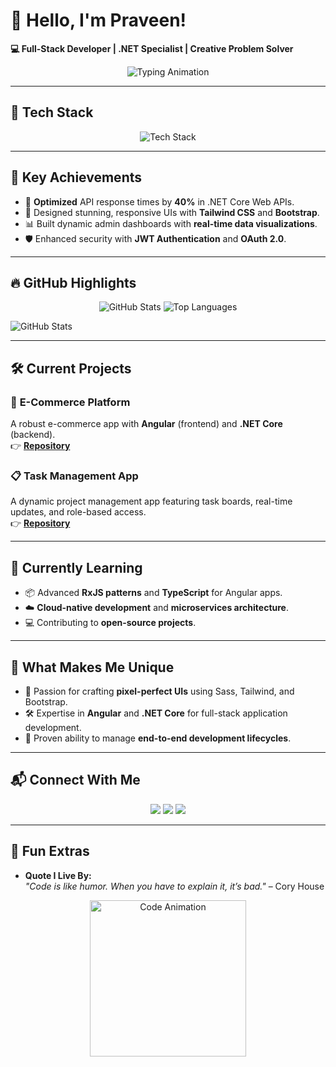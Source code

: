 # 👋 Hello, I'm **Praveen!**  
**💻 Full-Stack Developer | .NET Specialist | Creative Problem Solver**

<p align="center">
  <img src="https://readme-typing-svg.herokuapp.com?font=Fira+Code&size=22&duration=3000&pause=500&color=F75C7E&width=435&lines=Building+Innovative+Solutions...;3%2B+Years+of+Experience+in+Tech;Frontend+%7C+Backend+%7C+UI%2FUX+Specialist!" alt="Typing Animation">
</p>

---

## 🚀 **Tech Stack**
<p align="center">
  <img src="https://skillicons.dev/icons?i=angular,dotnet,typescript,html,css,sass,bootstrap,tailwind,js,mysql,mongodb,azure,github,docker,postman&perline=8" alt="Tech Stack" />
</p>


---

## 🌟 **Key Achievements**
- 🚀 **Optimized** API response times by **40%** in .NET Core Web APIs.  
- 🎨 Designed stunning, responsive UIs with **Tailwind CSS** and **Bootstrap**.  
- 📊 Built dynamic admin dashboards with **real-time data visualizations**.  
- 🛡️ Enhanced security with **JWT Authentication** and **OAuth 2.0**.  

---

## 🔥 **GitHub Highlights**
<p align="center">
  <img src="https://github-readme-stats.vercel.app/api?username=Praveen-Web-Dev&show_icons=true&theme=radical" alt="GitHub Stats" />
<!--   <img src="https://github-readme-streak-stats.herokuapp.com/?user=Praveen-Web-Dev&theme=radical" onerror="this.onerror=null;this.src='https://via.placeholder.com/500x200?text=Streak+Stats+Unavailable';" alt="GitHub Streak" /> -->
  <img src="https://github-readme-stats.vercel.app/api/top-langs/?username=Praveen-Web-Dev&layout=compact&theme=radical" alt="Top Languages" />
</p>

![GitHub Stats](https://github-readme-stats.vercel.app/api?username=Praveen-Web-Dev&show_icons=true&theme=radical&cacheBuster=${Math.random()})


---

## 🛠 **Current Projects**
### 🛒 **E-Commerce Platform**
A robust e-commerce app with **Angular** (frontend) and **.NET Core** (backend).  
👉 **[Repository](https://github.com/Praveen-Web-Dev/E-Commerce-)**

### 📋 **Task Management App**
A dynamic project management app featuring task boards, real-time updates, and role-based access.  
👉 **[Repository](#)**

---

## 🌱 **Currently Learning**
- 📦 Advanced **RxJS patterns** and **TypeScript** for Angular apps.  
- ☁️ **Cloud-native development** and **microservices architecture**.  
- 💻 Contributing to **open-source projects**.

---

## 📌 **What Makes Me Unique**
- 🎨 Passion for crafting **pixel-perfect UIs** using Sass, Tailwind, and Bootstrap.  
- 🛠 Expertise in **Angular** and **.NET Core** for full-stack application development.  
- 🌟 Proven ability to manage **end-to-end development lifecycles**.

---

## 📬 **Connect With Me**
<p align="center">
  <a href="Praveentej143@yahoo.com"><img src="https://img.shields.io/badge/Email-D14836?style=for-the-badge&logo=gmail&logoColor=white"></a>
  <a href="https://www.linkedin.com/in/praveen-gudigopuram"><img src="https://img.shields.io/badge/LinkedIn-0077B5?style=for-the-badge&logo=linkedin&logoColor=white"></a>
  <a href="https://github.com/Praveen-Web-Dev"><img src="https://img.shields.io/badge/GitHub-100000?style=for-the-badge&logo=github&logoColor=white"></a>
</p>

---

## 🌟 **Fun Extras**
- **Quote I Live By:**  
  *"Code is like humor. When you have to explain it, it’s bad."* – Cory House  

<p align="center">
  <img src="https://media.giphy.com/media/xT9IgzoKnwFNmISR8I/giphy.gif" alt="Code Animation" width="250px">
</p>


